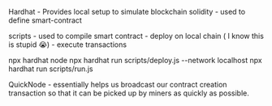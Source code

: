 Hardhat - Provides local setup to simulate blockchain
solidity - used to define smart-contract

scripts 
        - used to compile smart contract
        - deploy on local chain ( I know this is stupid 😭)
        - execute transactions

npx hardhat node
npx hardhat run scripts/deploy.js --network localhost
npx hardhat run scripts/run.js

QuickNode 
        - essentially helps us broadcast our contract creation transaction so that it can be picked up by miners as quickly as possible.